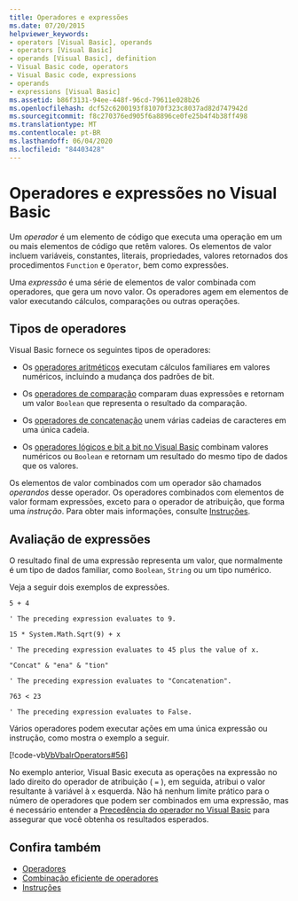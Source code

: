 ```yaml
---
title: Operadores e expressões
ms.date: 07/20/2015
helpviewer_keywords:
- operators [Visual Basic], operands
- operators [Visual Basic]
- operands [Visual Basic], definition
- Visual Basic code, operators
- Visual Basic code, expressions
- operands
- expressions [Visual Basic]
ms.assetid: b86f3131-94ee-448f-96cd-79611e028b26
ms.openlocfilehash: dcf52c6200193f81070f323c8037ad82d747942d
ms.sourcegitcommit: f8c270376ed905f6a8896ce0fe25b4f4b38ff498
ms.translationtype: MT
ms.contentlocale: pt-BR
ms.lasthandoff: 06/04/2020
ms.locfileid: "84403428"
---
```

# <a name="operators-and-expressions-in-visual-basic"></a>Operadores e expressões no Visual Basic
Um *operador* é um elemento de código que executa uma operação em um ou mais elementos de código que retêm valores. Os elementos de valor incluem variáveis, constantes, literais, propriedades, valores retornados dos procedimentos `Function` e `Operator`, bem como expressões.  
  
 Uma *expressão* é uma série de elementos de valor combinada com operadores, que gera um novo valor. Os operadores agem em elementos de valor executando cálculos, comparações ou outras operações.  
  
## <a name="types-of-operators"></a>Tipos de operadores  
 Visual Basic fornece os seguintes tipos de operadores:  
  
- Os [operadores aritméticos](arithmetic-operators.md) executam cálculos familiares em valores numéricos, incluindo a mudança dos padrões de bit.  
  
- Os [operadores de comparação](comparison-operators.md) comparam duas expressões e retornam um valor `Boolean` que representa o resultado da comparação.  
  
- Os [operadores de concatenação](concatenation-operators.md) unem várias cadeias de caracteres em uma única cadeia.  
  
- Os [operadores lógicos e bit a bit no Visual Basic](logical-and-bitwise-operators.md) combinam valores numéricos ou `Boolean` e retornam um resultado do mesmo tipo de dados que os valores.  
  
 Os elementos de valor combinados com um operador são chamados *operandos* desse operador. Os operadores combinados com elementos de valor formam expressões, exceto para o operador de atribuição, que forma uma *instrução*. Para obter mais informações, consulte [Instruções](../statements.md).  
  
## <a name="evaluation-of-expressions"></a>Avaliação de expressões  
 O resultado final de uma expressão representa um valor, que normalmente é um tipo de dados familiar, como `Boolean`, `String` ou um tipo numérico.  
  
 Veja a seguir dois exemplos de expressões.  
  
 `5 + 4`  
  
 `' The preceding expression evaluates to 9.`  
  
 `15 * System.Math.Sqrt(9) + x`  
  
 `' The preceding expression evaluates to 45 plus the value of x.`  
  
 `"Concat" & "ena" & "tion"`  
  
 `' The preceding expression evaluates to "Concatenation".`  
  
 `763 < 23`  
  
 `' The preceding expression evaluates to False.`  
  
 Vários operadores podem executar ações em uma única expressão ou instrução, como mostra o exemplo a seguir.  
  
 [!code-vb[VbVbalrOperators#56](~/samples/snippets/visualbasic/VS_Snippets_VBCSharp/VbVbalrOperators/VB/Class1.vb#56)]  
  
 No exemplo anterior, Visual Basic executa as operações na expressão no lado direito do operador de atribuição ( `=` ), em seguida, atribui o valor resultante à variável à `x` esquerda. Não há nenhum limite prático para o número de operadores que podem ser combinados em uma expressão, mas é necessário entender a [Precedência do operador no Visual Basic](../../../language-reference/operators/operator-precedence.md) para assegurar que você obtenha os resultados esperados.  

## <a name="see-also"></a>Confira também

- [Operadores](../../../language-reference/operators/index.md)
- [Combinação eficiente de operadores](efficient-combination-of-operators.md)
- [Instruções](../../../language-reference/statements/index.md)
